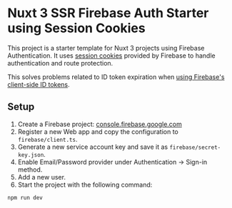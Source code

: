 # Nuxt 3 SSR Firebase Auth Starter using Session Cookies

This project is a starter template for Nuxt 3 projects using Firebase Authentication.
It uses [session cookies](https://firebase.google.com/docs/auth/admin/manage-cookies)
provided by Firebase to handle authentication and route protection.

This solves problems related to ID token expiration when
[using Firebase's client-side ID tokens](https://github.com/arvl130/nuxt3-ssr-firebase-auth-starter).

## Setup

1. Create a Firebase project: [console.firebase.google.com](https://console.firebase.google.com/)
2. Register a new Web app and copy the configuration to `firebase/client.ts`.
3. Generate a new service account key and save it as `firebase/secret-key.json`.
4. Enable Email/Password provider under Authentication -> Sign-in method.
5. Add a new user.
6. Start the project with the following command:

```sh
npm run dev
```
